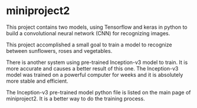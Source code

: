 # miniproject2
This project contains two models, using Tensorflow and keras in python to build a convolutional neural network (CNN) for recognizing images.

This project accomplished a small goal to train a model to recognize between sunflowers, roses and vegetables.

There is another system using pre-trained Inception-v3 model to train. It is more accurate and causes a better result of this one. The Inception-v3 model was trained on a powerful computer for weeks and it is absolutely more stable and efficient. 

The Inception-v3 pre-trained model python file is listed on the main page of miniproject2. It is a better way to do the training process.
